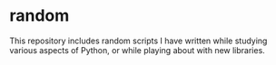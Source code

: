 # random
This repository includes random scripts I have written while studying various aspects of Python, or while playing about with new libraries. 
